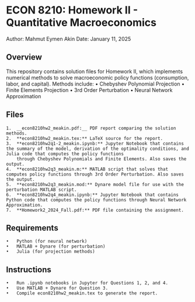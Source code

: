 # ECON 8210: Homework II - Quantitative Macroeconomics

Author: Mahmut Eymen Akin
Date: January 11, 2025

## Overview

This repository contains solution files for Homework II, which implements numerical methods to solve macroeconomic policy functions (consumption, labor, and capital). Methods include:
	•	Chebyshev Polynomial Projection
	•	Finite Elements Projection
	•	3rd Order Perturbation
	•	Neural Network Approximation

## Files
	1.	__econ8210hw2_meakin.pdf:__ PDF report comparing the solution methods.
	2.	**econ8210hw2_meakin.tex:** LaTeX source for the report.
	3.	**econ8210hw2q1-2_meakin.ipynb:** Jupyter Notebook that contains the summary of the model, derivation of the optimality conditions, and Julia code that computes the policy functions
		through Chebyshev Polynomials and Finite Elements. Also saves the output.
	4.	**econ8210hw2q3_meakin.m:** MATLAB script that solves that computes policy functions through 3rd Order Perturbation. Also saves the output.
	5.	**econ8210hw2q3_meakin.mod:** Dynare model file for use with the perturbation MATLAB script.
	6.	**econ8210hw2q4_meakin.ipynb:** Jupyter Notebook that contains Python code that computes the policy functions through Neural Network Approximation.
	7.	**Homework2_2024_Fall.pdf:** PDF file containing the assignment.

## Requirements
	•	Python (for neural network)
	•	MATLAB + Dynare (for perturbation)
	•	Julia (for projection methods)

## Instructions
	•	Run .ipynb notebooks in Jupyter for Questions 1, 2, and 4.
	•	Use MATLAB + Dynare for Question 3.
	•	Compile econ8210hw2_meakin.tex to generate the report.
